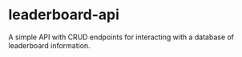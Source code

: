 # leaderboard-api
A simple API with CRUD endpoints for interacting with a database of leaderboard information.
